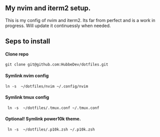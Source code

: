 ## My nvim and iterm2 setup.
This is my config of nvim and iterm2. Its far from perfect and is a work in progress. Will update it continuessly when needed.


## Seps to install

#### Clone repo
```
git clone git@github.com:HubbeDev/dotfiles.git
```

#### Symlink nvim config
```
ln -s  ~/dotfiles/nvim ~/.config/nvim
```

#### Symlink tmux config
```
 ln -s  ~/dotfiles/.tmux.conf ~/.tmux.conf
```


#### Optional! Symlink power10k theme.
```
 ln -s  ~/dotfiles/.p10k.zsh ~/.p10k.zsh
```
